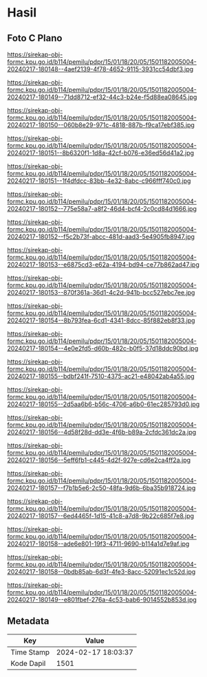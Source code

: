 # Hasil

## Foto C Plano

https://sirekap-obj-formc.kpu.go.id/b114/pemilu/pdpr/15/01/18/20/05/1501182005004-20240217-180148--4aef2139-4f78-4652-9115-3931cc54dbf3.jpg

https://sirekap-obj-formc.kpu.go.id/b114/pemilu/pdpr/15/01/18/20/05/1501182005004-20240217-180149--71dd8712-ef32-44c3-b24e-f5d88ea08645.jpg

https://sirekap-obj-formc.kpu.go.id/b114/pemilu/pdpr/15/01/18/20/05/1501182005004-20240217-180150--060b8e29-971c-4818-887b-f9ca17ebf385.jpg

https://sirekap-obj-formc.kpu.go.id/b114/pemilu/pdpr/15/01/18/20/05/1501182005004-20240217-180151--8b6320f1-1d8a-42cf-b076-e36ed56d41a2.jpg

https://sirekap-obj-formc.kpu.go.id/b114/pemilu/pdpr/15/01/18/20/05/1501182005004-20240217-180151--1f4dfdcc-83bb-4e32-8abc-c966fff740c0.jpg

https://sirekap-obj-formc.kpu.go.id/b114/pemilu/pdpr/15/01/18/20/05/1501182005004-20240217-180152--775e58a7-a8f2-46d4-bcf4-2c0cd84d1666.jpg

https://sirekap-obj-formc.kpu.go.id/b114/pemilu/pdpr/15/01/18/20/05/1501182005004-20240217-180152--f5c2b73f-abcc-481d-aad3-5e4905fb8947.jpg

https://sirekap-obj-formc.kpu.go.id/b114/pemilu/pdpr/15/01/18/20/05/1501182005004-20240217-180153--e6875cd3-e62a-4194-bd94-ce77b862ad47.jpg

https://sirekap-obj-formc.kpu.go.id/b114/pemilu/pdpr/15/01/18/20/05/1501182005004-20240217-180153--870f361a-36d1-4c2d-941b-bcc527ebc7ee.jpg

https://sirekap-obj-formc.kpu.go.id/b114/pemilu/pdpr/15/01/18/20/05/1501182005004-20240217-180154--8b793fea-6cd1-4341-8dcc-85f882eb8f33.jpg

https://sirekap-obj-formc.kpu.go.id/b114/pemilu/pdpr/15/01/18/20/05/1501182005004-20240217-180154--4e0e2fd5-d60b-482c-b0f5-37d18ddc90bd.jpg

https://sirekap-obj-formc.kpu.go.id/b114/pemilu/pdpr/15/01/18/20/05/1501182005004-20240217-180155--bdbf241f-7510-4375-ac21-e48042ab4a55.jpg

https://sirekap-obj-formc.kpu.go.id/b114/pemilu/pdpr/15/01/18/20/05/1501182005004-20240217-180155--2d5aa6b6-b56c-4706-a6b0-61ec285793d0.jpg

https://sirekap-obj-formc.kpu.go.id/b114/pemilu/pdpr/15/01/18/20/05/1501182005004-20240217-180156--4d58f28d-dd3e-4f6b-b89a-2cfdc361dc2a.jpg

https://sirekap-obj-formc.kpu.go.id/b114/pemilu/pdpr/15/01/18/20/05/1501182005004-20240217-180156--5eff6fb1-c445-4d2f-927e-cd6e2ca4ff2a.jpg

https://sirekap-obj-formc.kpu.go.id/b114/pemilu/pdpr/15/01/18/20/05/1501182005004-20240217-180157--f7b1b5e6-2c50-48fa-9d6b-6ba35b918724.jpg

https://sirekap-obj-formc.kpu.go.id/b114/pemilu/pdpr/15/01/18/20/05/1501182005004-20240217-180157--6ed4465f-1d15-41c8-a7d8-9b22c685f7e8.jpg

https://sirekap-obj-formc.kpu.go.id/b114/pemilu/pdpr/15/01/18/20/05/1501182005004-20240217-180158--ade6e801-19f3-4711-9690-b114a1d7e9af.jpg

https://sirekap-obj-formc.kpu.go.id/b114/pemilu/pdpr/15/01/18/20/05/1501182005004-20240217-180158--0bdb85ab-6d3f-4fe3-8acc-52091ec1c52d.jpg

https://sirekap-obj-formc.kpu.go.id/b114/pemilu/pdpr/15/01/18/20/05/1501182005004-20240217-180149--e801fbef-276a-4c53-bab6-9014552b853d.jpg


## Metadata

| Key        | Value               |
| ---------- | ------------------- |
| Time Stamp | 2024-02-17 18:03:37 |
| Kode Dapil | 1501                |



